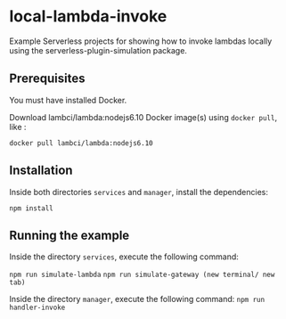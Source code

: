 # local-lambda-invoke
Example Serverless projects for showing how to invoke lambdas locally using the serverless-plugin-simulation package.

## Prerequisites

You must have installed Docker.

Download lambci/lambda:nodejs6.10 Docker image(s) using `docker pull`, like :

`docker pull lambci/lambda:nodejs6.10`

## Installation

Inside both directories `services` and `manager`, install the dependencies:

`npm install`

## Running the example

Inside the directory `services`, execute the following command:

`npm run simulate-lambda`
`npm run simulate-gateway (new terminal/ new tab)`

Inside the directory `manager`, execute the following command:
`npm run handler-invoke`
